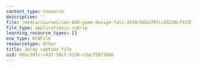 ```yaml
---
content_type: resource
description: ''
file: /media/courses/cms-608-game-design-fall-2010/66bc397cc43230cf5158cdacf50736b6_68568.srt
file_type: application/x-subrip
learning_resource_types: []
ocw_type: OCWFile
resourcetype: Other
title: 3play caption file
uid: 66bc397c-c432-30cf-5158-cdacf50736b6
---
```

